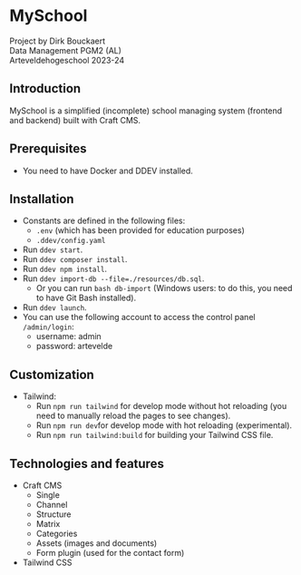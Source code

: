 # MySchool

Project by Dirk Bouckaert  
Data Management PGM2 (AL)  
Arteveldehogeschool 2023-24  

## Introduction
MySchool is a simplified (incomplete) school managing system (frontend and backend) built with Craft CMS.

## Prerequisites
- You need to have Docker and DDEV installed.

## Installation
- Constants are defined in the following files:
	- `.env` (which has been provided for education purposes)
	- `.ddev/config.yaml`
- Run `ddev start`.
- Run `ddev composer install`.
- Run `ddev npm install`.
- Run `ddev import-db --file=./resources/db.sql`. 
	- Or you can run `bash db-import` (Windows users: to do this, you need to have Git Bash installed).
- Run `ddev launch`.
- You can use the following account to access the control panel `/admin/login`:
	- username: admin
	- password: artevelde

## Customization
- Tailwind:
	- Run `npm run tailwind` for develop mode without hot reloading (you need to manually reload the pages to see changes).
	- Run `npm run dev`for develop mode with hot reloading (experimental).
	- Run `npm run tailwind:build` for building your Tailwind CSS file.

## Technologies and features
- Craft CMS
	- Single
	- Channel
	- Structure
	- Matrix
	- Categories
	- Assets (images and documents)
	- Form plugin (used for the contact form)
- Tailwind CSS
